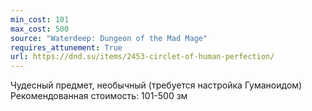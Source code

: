 ```yaml
---
min_cost: 101
max_cost: 500
source: "Waterdeep: Dungeon of the Mad Mage"
requires_attunement: True
url: https://dnd.su/items/2453-circlet-of-human-perfection/
---
```


Чудесный предмет, необычный (требуется настройка Гуманоидом)
Рекомендованная стоимость: 101-500 зм